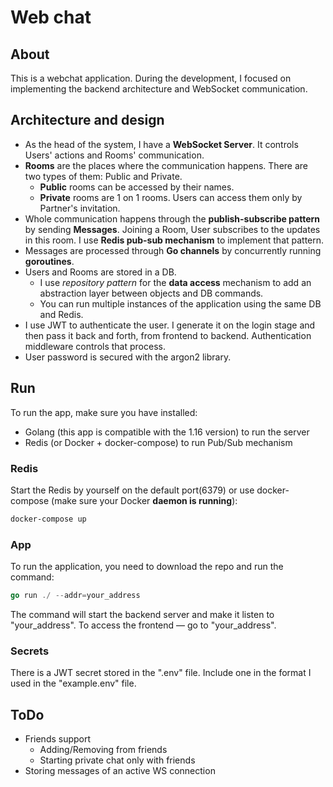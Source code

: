 # Web chat

## About

This is a webchat application. During the development, I focused on implementing the backend architecture and WebSocket communication.

## Architecture and design

- As the head of the system, I have a **WebSocket Server**. It controls Users' actions and Rooms' communication.
- **Rooms** are the places where the communication happens. There are two types of them: Public and Private.
  - **Public** rooms can be accessed by their names.
  - **Private** rooms are 1 on 1 rooms. Users can access them only by Partner's invitation.
- Whole communication happens through the **publish-subscribe pattern** by sending **Messages**. Joining a Room, User subscribes to the updates in this room. I use **Redis pub-sub mechanism** to implement that pattern.
- Messages are processed through **Go channels** by concurrently running **goroutines**.
- Users and Rooms are stored in a DB.
  - I use _repository pattern_ for the **data access** mechanism to add an abstraction layer between objects and DB commands.
  - You can run multiple instances of the application using the same DB and Redis.
- I use JWT to authenticate the user. I generate it on the login stage and then pass it back and forth, from frontend to backend. Authentication middleware controls that process.
- User password is secured with the argon2 library.

## Run

To run the app, make sure you have installed:

- Golang (this app is compatible with the 1.16 version) to run the server
- Redis (or Docker + docker-compose) to run Pub/Sub mechanism

### Redis

Start the Redis by yourself on the default port(6379) or use docker-compose (make sure your Docker **daemon is running**):

```sh
docker-compose up
```

### App

To run the application, you need to download the repo and run the command:

```go
go run ./ --addr=your_address
```

The command will start the backend server and make it listen to "your_address".
To access the frontend –– go to "your_address".

### Secrets

There is a JWT secret stored in the ".env" file. Include one in the format I used in the "example.env" file.

## ToDo

- Friends support
  - Adding/Removing from friends
  - Starting private chat only with friends
- Storing messages of an active WS connection
